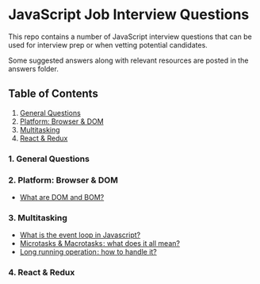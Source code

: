 # JavaScript Job Interview Questions

This repo contains a number of JavaScript interview questions that can be used for interview prep or when vetting potential candidates.

Some suggested answers along with relevant resources are posted in the answers folder.

## Table of Contents
1. [General Questions](#general-questions)
2. [Platform: Browser & DOM](#platform-browser--dom)
3. [Multitasking](#multitasking)
3. [React & Redux](##react--redux)


### 1. General Questions

### 2. Platform: Browser & DOM
* [What are DOM and BOM?](/answers/02-platform/dom-and-bom)

### 3. Multitasking
* [What is the event loop in Javascript?](/answers/03-multitasking/what-is-event-loop)
* [Microtasks & Macrotasks : what does it all mean?](/answers/03-multitasking/micro-macro-tasks)
* [Long running operation : how to handle it?](/answers/03-multitasking/long-running-operation)

### 4. React & Redux

